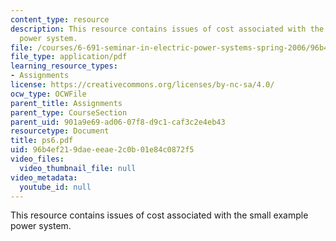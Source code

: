 ```yaml
---
content_type: resource
description: This resource contains issues of cost associated with the small example
  power system.
file: /courses/6-691-seminar-in-electric-power-systems-spring-2006/96b4ef219daeeeae2c0b01e84c0872f5_ps6.pdf
file_type: application/pdf
learning_resource_types:
- Assignments
license: https://creativecommons.org/licenses/by-nc-sa/4.0/
ocw_type: OCWFile
parent_title: Assignments
parent_type: CourseSection
parent_uid: 901a9e69-ad06-07f8-d9c1-caf3c2e4eb43
resourcetype: Document
title: ps6.pdf
uid: 96b4ef21-9dae-eeae-2c0b-01e84c0872f5
video_files:
  video_thumbnail_file: null
video_metadata:
  youtube_id: null
---
```

This resource contains issues of cost associated with the small example power system.